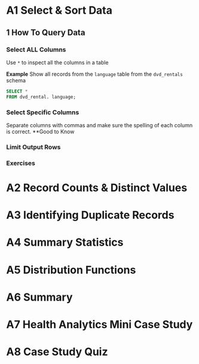 


 # A1 Select & Sort Data
 
  ## 1 How To Query Data
  
  ### Select ALL Columns
  
  Use `*` to inspect all the columns in a table

**Example**
Show all records from the `language` table from the `dvd_rentals` schema
````sql
SELECT *
FROM dvd_rental. language;
````

  ### Select Specific Columns
 Separate columns with commas and make sure the spelling of each column is correct.
**Good to Know
  ### Limit Output Rows 
  ### Exercises
  

























 # A2 Record Counts & Distinct Values
 # A3 Identifying Duplicate Records
 # A4 Summary Statistics
 # A5 Distribution Functions
 # A6 Summary 
 # A7 Health Analytics Mini Case Study
 # A8 Case Study Quiz

 
 
 
<!--stackedit_data:
eyJoaXN0b3J5IjpbMTg3Njc5NjQ1LC0yNjM4NDA3MjFdfQ==
-->